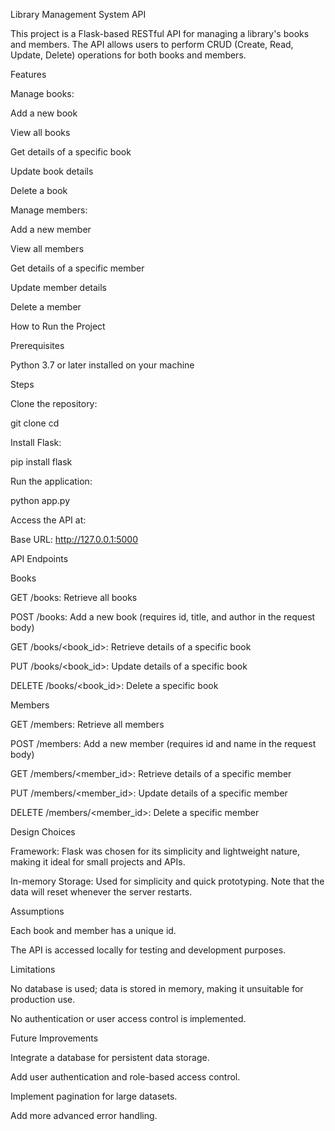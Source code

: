 Library Management System API

This project is a Flask-based RESTful API for managing a library's books and members. The API allows users to perform CRUD (Create, Read, Update, Delete) operations for both books and members.

Features

Manage books:

Add a new book

View all books

Get details of a specific book

Update book details

Delete a book

Manage members:

Add a new member

View all members

Get details of a specific member

Update member details

Delete a member

How to Run the Project

Prerequisites

Python 3.7 or later installed on your machine

Steps

Clone the repository:

git clone <repository-link>
cd <repository-folder>

Install Flask:

pip install flask

Run the application:

python app.py

Access the API at:

Base URL: http://127.0.0.1:5000

API Endpoints

Books

GET /books: Retrieve all books

POST /books: Add a new book (requires id, title, and author in the request body)

GET /books/<book_id>: Retrieve details of a specific book

PUT /books/<book_id>: Update details of a specific book

DELETE /books/<book_id>: Delete a specific book

Members

GET /members: Retrieve all members

POST /members: Add a new member (requires id and name in the request body)

GET /members/<member_id>: Retrieve details of a specific member

PUT /members/<member_id>: Update details of a specific member

DELETE /members/<member_id>: Delete a specific member

Design Choices

Framework: Flask was chosen for its simplicity and lightweight nature, making it ideal for small projects and APIs.

In-memory Storage: Used for simplicity and quick prototyping. Note that the data will reset whenever the server restarts.

Assumptions

Each book and member has a unique id.

The API is accessed locally for testing and development purposes.

Limitations

No database is used; data is stored in memory, making it unsuitable for production use.

No authentication or user access control is implemented.

Future Improvements

Integrate a database for persistent data storage.

Add user authentication and role-based access control.

Implement pagination for large datasets.

Add more advanced error handling.

